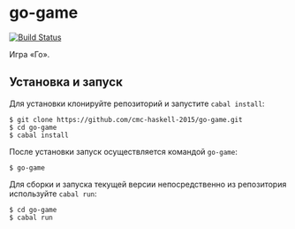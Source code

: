 # go-game

[![Build Status](https://travis-ci.org/cmc-haskell-2015/go-game.svg?branch=master)](https://travis-ci.org/cmc-haskell-2015/go-game)

Игра «Го».

## Установка и запуск

Для установки клонируйте репозиторий и запустите `cabal install`:

```
$ git clone https://github.com/cmc-haskell-2015/go-game.git
$ cd go-game
$ cabal install
```

После установки запуск осуществляется командой `go-game`:

```
$ go-game
```

Для сборки и запуска текущей версии непосредственно из репозитория используйте `cabal run`:

```
$ cd go-game
$ cabal run
```

